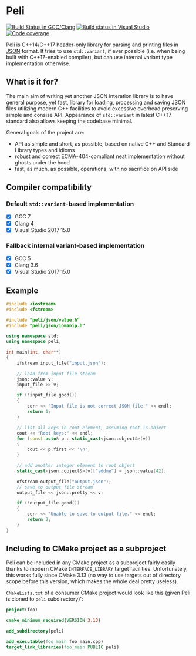 Peli
======
[![Build Status in GCC/Clang](https://travis-ci.org/aclex/peli.svg?branch=master)](https://travis-ci.org/aclex/peli) [![Build status in Visual Studio](https://ci.appveyor.com/api/projects/status/nhidn1n2o66etirk?svg=true)](https://ci.appveyor.com/project/aclex/peli) [![Code coverage](https://codecov.io/gh/aclex/peli/branch/master/graph/badge.svg)](https://codecov.io/gh/aclex/peli)

Peli is C++14/C++17 header-only library for parsing and printing files in [JSON](https://json.org/) format. It tries to use `std::variant`, if ever possible (i.e. when being built with C++17-enabled compiler), but can use internal variant type implementation otherwise.

What is it for?
---------------

The main aim of writing yet another JSON interation library is to have general purpose, yet fast, library for loading, processing and saving JSON files utilizing modern C++ facilities to avoid excessive overhead preserving simple and consise API. Appearance of `std::variant` in latest C++17 standard also allows keeping the codebase minimal.

General goals of the project are:
- API as simple and short, as possible, based on native C++ and Standard Library types and idioms
- robust and correct [ECMA-404](http://www.ecma-international.org/publications/files/ECMA-ST/ECMA-404.pdf)-compliant neat implementation without ghosts under the hood
- fast, as much, as possible, operations, with no sacrifice on API side

Compiler compatibility
----------------------
### Default `std::variant`-based implementation
- [x] GCC 7
- [x] Clang 4
- [x] Visual Studio 2017 15.0

### Fallback internal variant-based implementation
- [x] GCC 5
- [x] Clang 3.6
- [x] Visual Studio 2017 15.0

Example
-------
```cpp
#include <iostream>
#include <fstream>

#include "peli/json/value.h"
#include "peli/json/iomanip.h"

using namespace std;
using namespace peli;

int main(int, char**)
{
	ifstream input_file("input.json");

	// load from input file stream
	json::value v;
	input_file >> v;

	if (!input_file.good())
	{
		cerr << "Input file is not correct JSON file." << endl;
		return 1;
	}

	// list all keys in root element, assuming root is object
	cout << "Root keys:" << endl;
	for (const auto& p : static_cast<json::object&>(v))
	{
		cout << p.first << '\n';
	}

	// add another integer element to root object
	static_cast<json::object&>(v)["addme"] = json::value(42);

	ofstream output_file("output.json");
	// save to output file stream
	output_file << json::pretty << v;

	if (!output_file.good())
	{
		cerr << "Unable to save to output file." << endl;
		return 2;
	}
}
```

Including to CMake project as a subproject
-------
Peli can be included in any CMake project as a subproject fairly easily thanks to modern CMake `INTERFACE_LIBRARY` target facilities. Unfortunately, this works fully since CMake 3.13 (no way to use targets out of directory scope before this version, which makes the whole deal pretty useless).

`CMakeLists.txt` of a consumer CMake project would look like this (given Peli is cloned to `peli` subdirectory)':
```cmake
project(foo)

cmake_minimum_required(VERSION 3.13)

add_subdirectory(peli)

add_executable(foo_main foo_main.cpp)
target_link_libraries(foo_main PUBLIC peli)
```
